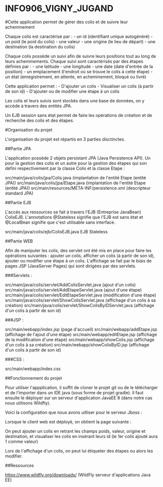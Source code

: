 # INFO906_VIGNY_JUGAND

#Cette application permet de gérer des colis et de suivre leur acheminement


Chaque colis est caractérisé par :
	- un id (identifiant unique autogénéré)
	- un poid (le poid du colis)
	- une valeur
	- une origine (le lieu de départ)
	- une destination (la destination du colis)

Chaque colis possède un suivi afin de suivre leurs positions tout au long de leurs acheminements. Chaque suivi sont caractérisés par des étapes définies par :
	- une latitude
	- une longitude
	- une date (date d'entrée de la position) 
	- un emplacement (l'endroit où se trouve le colis à cette étape)
	- un état (enregistrement, en attente, en acheminement, bloqué ou livré)


Cette application permet :
	- D'ajouter un colis
	- Visualiser un colis (à partir de son id)
	- D'ajouter ou de modifier une étape à un colis


Les colis et leurs suivis sont stockés dans une base de données, on y accède à travers des entités JPA.

Un EJB session sans état permet de faire les opérations de création et de recherche des colis et des étapes.

#Organisation du projet

L'organisation du projet est répartis en 3 parties disctinctes.

##Partie JPA

L'application possède 2 objets persistant JPA (Java Persistence API). Un pour la gestion des colis et un autre pour la gestion des étapes qui son défini  respectivement par la classe Colis et la classe Etape :

src/main/java/colis/jpa/Colis.java (implantation de l'entité Etape (entité JPA))
src/main/java/colis/jpa/Etape.java (implantation de l'entité Etape (entité JPA))
src/main/resources/META-INF/persistence.xml (descripteur standard JPA)

##Partie EJB

L'accès aux ressources se fait à travers l'EJB (Entreprise JavaBean) ColisEJB.
L'annotations @Stateless  signifie que l'EJB est sans état et  @LocalBean  signifie que c'est utilisable sans interface.

src/main/java/colis/ejb/ColisEJB.java EJB Stateless

##Partie WEB

Afin de manipuler les colis, des servlet ont été mis en place pour faire les opérations suivantes : ajouter un colis, afficher un colis (à partir de son id), ajouter ou modifier une étape à un colis. L'affichage se fait par le biais de pages JSP (JavaServer Pages) qui sont dirigées par des servlets.

###Servlets :

src/main/java/colis/servlet/AddColisServlet.java  (ajout d'un colis)
src/main/java/colis/servlet/AddEtapeServlet.java (ajout d'une étape)
src/main/java/colis/servlet/EditEtapeServlet.java (modification d'une étape)
src/main/java/colis/servlet/ShowColisServlet.java (affichage d'un colis à sa création)
src/main/java/colis/servlet/ShowColisByIDServlet.java (affichage d'un colis à partir de son id)

###JSP :

src/main/webapp/index.jsp  (page d'accueil)
src/main/webapp/addEtape.jsp (affichage de l'ajout d'une étape)
src/main/webapp/editEtape.jsp (affichage de la modification d'une étape)
src/main/webapp/showColis.jsp (affichage d'un colis à sa création)
src/main/webapp/showColisByID.jsp (affichage d'un colis à partir de son id)

###CSS :

src/main/webapp/index.css 

##Fonctionnement du projet

Pour utiliser l'appplication, il suffit de cloner le projet git ou de le télécharger et de l'importer dans un IDE java (sous forme de projet gradle). Il faut ensuite le déployer sur un serveur d'application JavaEE 8 (dans notre cas nous utilisons Wildfly). 

Voici la configuration que nous avons uitliser pour le serveur Jboss :

 


Lorsque le client web est déployé, on obtient la page suivante : 

 
On peut ajouter un colis en retrant les champs poids, valeur, origine et destination, et
visualiser les colis en insérant leurs id (le 1er colis ajouté aura 1 comme valeur)

Lors de l'affichage d'un colis, on peut lui étiqueter des étapes ou alors les modifier.

 





##Ressources

https://www.wildfly.org/downloads/ (WildFly serveur d'applications Java EE)
